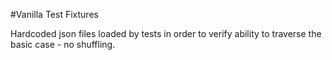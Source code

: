 #Vanilla Test Fixtures

Hardcoded json files loaded by tests in order to verify ability to traverse the basic case - no shuffling.